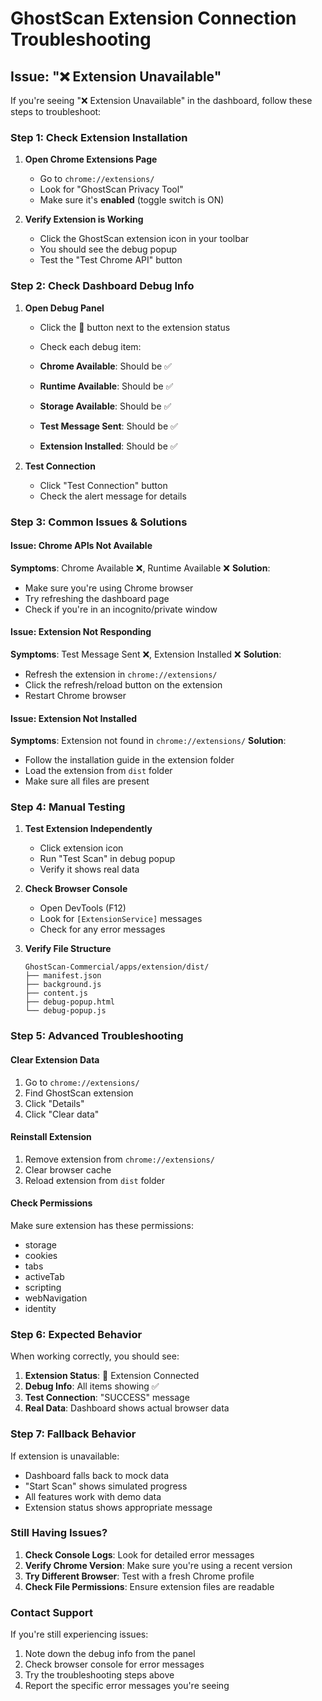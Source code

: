 # GhostScan Extension Connection Troubleshooting

## Issue: "❌ Extension Unavailable"

If you're seeing "❌ Extension Unavailable" in the dashboard, follow these steps to troubleshoot:

### Step 1: Check Extension Installation

1. **Open Chrome Extensions Page**
   - Go to `chrome://extensions/`
   - Look for "GhostScan Privacy Tool"
   - Make sure it's **enabled** (toggle switch is ON)

2. **Verify Extension is Working**
   - Click the GhostScan extension icon in your toolbar
   - You should see the debug popup
   - Test the "Test Chrome API" button

### Step 2: Check Dashboard Debug Info

1. **Open Debug Panel**
   - Click the 🔧 button next to the extension status
   - Check each debug item:

   - **Chrome Available**: Should be ✅
   - **Runtime Available**: Should be ✅  
   - **Storage Available**: Should be ✅
   - **Test Message Sent**: Should be ✅
   - **Extension Installed**: Should be ✅

2. **Test Connection**
   - Click "Test Connection" button
   - Check the alert message for details

### Step 3: Common Issues & Solutions

#### Issue: Chrome APIs Not Available
**Symptoms**: Chrome Available ❌, Runtime Available ❌
**Solution**: 
- Make sure you're using Chrome browser
- Try refreshing the dashboard page
- Check if you're in an incognito/private window

#### Issue: Extension Not Responding
**Symptoms**: Test Message Sent ❌, Extension Installed ❌
**Solution**:
- Refresh the extension in `chrome://extensions/`
- Click the refresh/reload button on the extension
- Restart Chrome browser

#### Issue: Extension Not Installed
**Symptoms**: Extension not found in `chrome://extensions/`
**Solution**:
- Follow the installation guide in the extension folder
- Load the extension from `dist` folder
- Make sure all files are present

### Step 4: Manual Testing

1. **Test Extension Independently**
   - Click extension icon
   - Run "Test Scan" in debug popup
   - Verify it shows real data

2. **Check Browser Console**
   - Open DevTools (F12)
   - Look for `[ExtensionService]` messages
   - Check for any error messages

3. **Verify File Structure**
   ```
   GhostScan-Commercial/apps/extension/dist/
   ├── manifest.json
   ├── background.js
   ├── content.js
   ├── debug-popup.html
   └── debug-popup.js
   ```

### Step 5: Advanced Troubleshooting

#### Clear Extension Data
1. Go to `chrome://extensions/`
2. Find GhostScan extension
3. Click "Details"
4. Click "Clear data"

#### Reinstall Extension
1. Remove extension from `chrome://extensions/`
2. Clear browser cache
3. Reload extension from `dist` folder

#### Check Permissions
Make sure extension has these permissions:
- storage
- cookies
- tabs
- activeTab
- scripting
- webNavigation
- identity

### Step 6: Expected Behavior

When working correctly, you should see:

1. **Extension Status**: 🔗 Extension Connected
2. **Debug Info**: All items showing ✅
3. **Test Connection**: "SUCCESS" message
4. **Real Data**: Dashboard shows actual browser data

### Step 7: Fallback Behavior

If extension is unavailable:
- Dashboard falls back to mock data
- "Start Scan" shows simulated progress
- All features work with demo data
- Extension status shows appropriate message

### Still Having Issues?

1. **Check Console Logs**: Look for detailed error messages
2. **Verify Chrome Version**: Make sure you're using a recent version
3. **Try Different Browser**: Test with a fresh Chrome profile
4. **Check File Permissions**: Ensure extension files are readable

### Contact Support

If you're still experiencing issues:
1. Note down the debug info from the panel
2. Check browser console for error messages
3. Try the troubleshooting steps above
4. Report the specific error messages you're seeing 